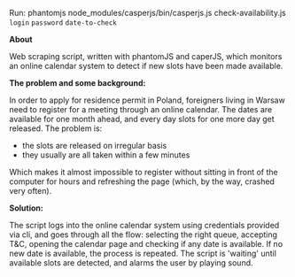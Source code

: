 Run: phantomjs node_modules/casperjs/bin/casperjs.js check-availability.js `login` `password` `date-to-check`

**About**

Web scraping script, written with phantomJS and caperJS, which monitors an online calendar system to detect if new slots have been made available.

**The problem and some background:**

In order to apply for residence permit in Poland, foreigners living in Warsaw need to register for a meeting through an online calendar. The dates are available for one month ahead, and every day slots for one more day get released. The problem is:
- the slots are released on irregular basis
- they usually are all taken within a few minutes

Which makes it almost impossible to register without sitting in front of the computer for hours and refreshing the page (which, by the way, crashed very often).

**Solution:**

The script logs into the online calendar system using credentials provided via cli, and goes through all the flow: selecting the right queue, accepting T&C, opening the calendar page and checking if any date is available. If no new date is available, the process is repeated. The script is 'waiting' until available slots are detected, and alarms the user by playing sound.
